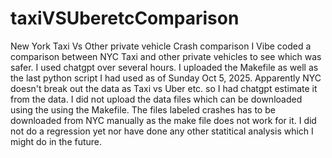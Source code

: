 # taxiVSUberetcComparison
New York Taxi Vs Other private vehicle Crash comparison
I Vibe coded a comparison between NYC Taxi and other private vehicles to see which was safer. I used chatgpt over several hours. I uploaded the Makefile as well as the last python script I had used as of Sunday Oct 5, 2025. Apparently NYC doesn't break out the data as Taxi vs Uber etc. so I had chatgpt estimate it from the data. I did not upload the data files which can be downloaded using the using the Makefile. The files labeled crashes has to be downloaded from NYC manually as the make file does not work for it. I did not do a regression yet nor have done any other statitical analysis which I might do in the future.
